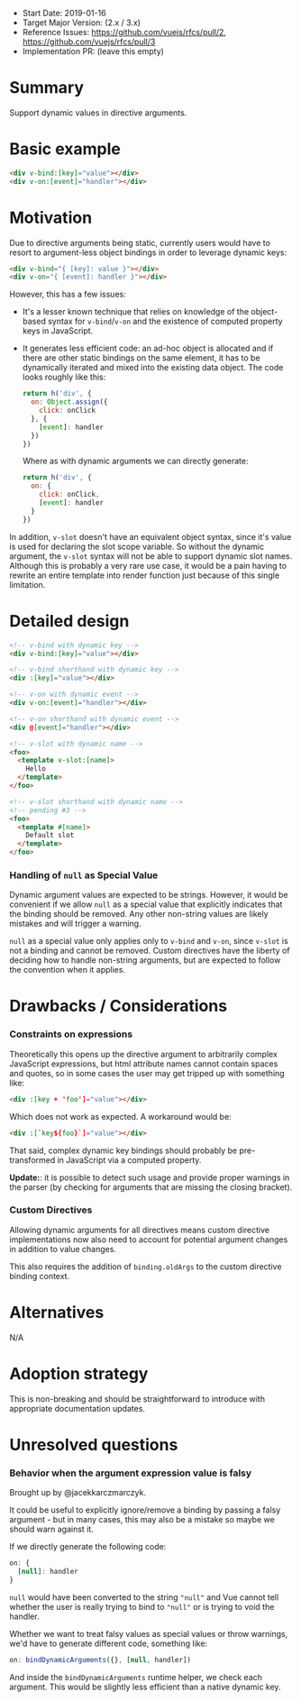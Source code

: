 - Start Date: 2019-01-16
- Target Major Version: (2.x / 3.x)
- Reference Issues: https://github.com/vuejs/rfcs/pull/2, https://github.com/vuejs/rfcs/pull/3
- Implementation PR: (leave this empty)

# Summary

Support dynamic values in directive arguments.

# Basic example

``` html
<div v-bind:[key]="value"></div>
<div v-on:[event]="handler"></div>
```

# Motivation

Due to directive arguments being static, currently users would have to resort to argument-less object bindings in order to leverage dynamic keys:

``` html
<div v-bind="{ [key]: value }"></div>
<div v-on="{ [event]: handler }"></div>
```

However, this has a few issues:

- It's a lesser known technique that relies on knowledge of the object-based syntax for `v-bind`/`v-on` and the existence of computed property keys in JavaScript.

- It generates less efficient code: an ad-hoc object is allocated and if there are other static bindings on the same element, it has to be dynamically iterated and mixed into the existing data object. The code looks roughly like this:

  ``` js
  return h('div', {
    on: Object.assign({
      click: onClick
    }, {
      [event]: handler
    })
  })
  ```

  Where as with dynamic arguments we can directly generate:

  ``` js
  return h('div', {
    on: {
      click: onClick,
      [event]: handler
    }
  })
  ```

In addition, `v-slot` doesn't have an equivalent object syntax, since it's value is used for declaring the slot scope variable. So without the dynamic argument, the `v-slot` syntax will not be able to support dynamic slot names. Although this is probably a very rare use case, it would be a pain having to rewrite an entire template into render function just because of this single limitation.

# Detailed design

``` html
<!-- v-bind with dynamic key -->
<div v-bind:[key]="value"></div>

<!-- v-bind shorthand with dynamic key -->
<div :[key]="value"></div>

<!-- v-on with dynamic event -->
<div v-on:[event]="handler"></div>

<!-- v-on shorthand with dynamic event -->
<div @[event]="handler"></div>

<!-- v-slot with dynamic name -->
<foo>
  <template v-slot:[name]>
    Hello
  </template>
</foo>

<!-- v-slot shorthand with dynamic name -->
<!-- pending #3 -->
<foo>
  <template #[name]>
    Default slot
  </template>
</foo>
```

### Handling of `null` as Special Value

Dynamic argument values are expected to be strings. However, it would be convenient if we allow `null` as a special value that explicitly indicates that the binding should be removed. Any other non-string values are likely mistakes and will trigger a warning.

`null` as a special value only applies only to `v-bind` and `v-on`, since `v-slot` is not a binding and cannot be removed. Custom directives have the liberty of deciding how to handle non-string arguments, but are expected to follow the convention when it applies.

# Drawbacks / Considerations

### Constraints on expressions

Theoretically this opens up the directive argument to arbitrarily complex JavaScript expressions, but html attribute names cannot contain spaces and quotes, so in some cases the user may get tripped up with something like:

``` html
<div :[key + 'foo']="value"></div>
```

Which does not work as expected. A workaround would be:

``` html
<div :[`key${foo}`]="value"></div>
```

That said, complex dynamic key bindings should probably be pre-transformed in JavaScript via a computed property.

**Update:**: it is possible to detect such usage and provide proper warnings in the parser (by checking for arguments that are missing the closing bracket).

### Custom Directives

Allowing dynamic arguments for all directives means custom directive implementations now also need to account for potential argument changes in addition to value changes.

This also requires the addition of `binding.oldArgs` to the custom directive binding context.

# Alternatives

N/A

# Adoption strategy

This is non-breaking and should be straightforward to introduce with appropriate documentation updates.

# Unresolved questions

### Behavior when the argument expression value is falsy

Brought up by @jacekkarczmarczyk.

It could be useful to explicitly ignore/remove a binding by passing a falsy argument - but in many cases, this may also be a mistake so maybe we should warn against it.

If we directly generate the following code:

``` js
on: {
  [null]: handler
}
```

`null` would have been converted to the string `"null"` and Vue cannot tell whether the user is really trying to bind to `"null"` or is trying to void the handler.

Whether we want to treat falsy values as special values or throw warnings, we'd have to generate different code, something like:

``` js
on: bindDynamicArguments({}, [null, handler])
```

And inside the `bindDynamicArguments` runtime helper, we check each argument. This would be slightly less efficient than a native dynamic key.

